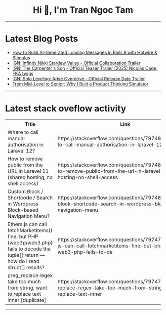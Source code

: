 <h1 align="center">Hi 👋, I'm Tran Ngoc Tam</h1>

---

# Latest Blog Posts 
<!-- BLOG-POST-LIST:START -->
- [How to Build AI-Generated Loading Messages in Rails 8 with Hotwire &amp; Stimulus](https://dev.to/untaught/how-to-build-ai-generated-loading-messages-in-rails-8-with-hotwire-stimulus-3c0o)
- [IGN: Infinity Nikki Stardew Valley - Official Collaboration Trailer](https://dev.to/gg_news/ign-infinity-nikki-x-stardew-valley-official-collaboration-trailer-46db)
- [IGN: The Carpenter&#39;s Son - Official Teaser Trailer &lpar;2025&rpar; Nicolas Cage, FKA twigs](https://dev.to/gg_news/ign-the-carpenters-son-official-teaser-trailer-2025-nicolas-cage-fka-twigs-3o69)
- [IGN: Solo Leveling: Arise Overdrive - Official Release Date Trailer](https://dev.to/gg_news/ign-solo-leveling-arise-overdrive-official-release-date-trailer-1e4i)
- [From Mid-Level to Senior: Why I Built a Product Thinking Simulator](https://dev.to/tanya_melnikova_c2049af03/from-mid-level-to-senior-why-i-built-a-product-thinking-simulator-c6n)
<!-- BLOG-POST-LIST:END -->

---

# Latest stack oveflow activity
<table>
  <tr><th>Title</th><th>Link</th></tr>
  <!-- STACKOVERFLOW:START --><tr><td>Where to call manual authorisation in Laravel 12?</td><td>https://stackoverflow.com/questions/79748228/where-to-call-manual-authorisation-in-laravel-12</td></tr><tr><td>How to remove public from the URL in Laravel 11 &lpar;shared hosting, no shell access&rpar;</td><td>https://stackoverflow.com/questions/79748205/how-to-remove-public-from-the-url-in-laravel-11-shared-hosting-no-shell-access</td></tr><tr><td>Custom Block / Shortcode / Search in Wordpress Block-based Navigation Menu?</td><td>https://stackoverflow.com/questions/79748086/custom-block-shortcode-search-in-wordpress-block-based-navigation-menu</td></tr><tr><td>Ethers.js can call fetchMarketItems&lpar;&rpar; fine, but PHP &lpar;web3p/web3.php&rpar; fails to decode the tuple[] return — how do I read struct[] results?</td><td>https://stackoverflow.com/questions/79747584/ethers-js-can-call-fetchmarketitems-fine-but-php-web3p-web3-php-fails-to-de</td></tr><tr><td>preg_replace regex take too much from string, want to replace text inner [duplicate]</td><td>https://stackoverflow.com/questions/79747389/preg-replace-regex-take-too-much-from-string-want-to-replace-text-inner</td></tr><!-- STACKOVERFLOW:END -->
</table>

---



